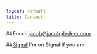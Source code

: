 ```yaml
---
layout: default
title: Contact
---
```


##Email: jacob@jacobpledger.com

##[Signal](https://whispersystems.org/)
I'm on Signal if you are.
